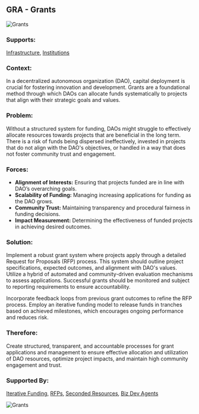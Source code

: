 ## GRA - Grants

![Grants](./output/illustrations/grants.png)

### Supports:

[Infrastructure](./infrastructure.html), [Institutions](./institutions.html)

### Context:

In a decentralized autonomous organization (DAO), capital deployment is crucial for fostering innovation and development. Grants are a foundational method through which DAOs can allocate funds systematically to projects that align with their strategic goals and values.

### Problem:

Without a structured system for funding, DAOs might struggle to effectively allocate resources towards projects that are beneficial in the long term. There is a risk of funds being dispersed ineffectively, invested in projects that do not align with the DAO's objectives, or handled in a way that does not foster community trust and engagement.

### Forces:

- **Alignment of Interests:** Ensuring that projects funded are in line with DAO’s overarching goals.
- **Scalability of Funding:** Managing increasing applications for funding as the DAO grows.
- **Community Trust:** Maintaining transparency and procedural fairness in funding decisions.
- **Impact Measurement:** Determining the effectiveness of funded projects in achieving desired outcomes.

### Solution:

Implement a robust grant system where projects apply through a detailed Request for Proposals (RFP) process. This system should outline project specifications, expected outcomes, and alignment with DAO's values. Utilize a hybrid of automated and community-driven evaluation mechanisms to assess applications. Successful grants should be monitored and subject to reporting requirements to ensure accountability. 

Incorporate feedback loops from previous grant outcomes to refine the RFP process. Employ an iterative funding model to release funds in tranches based on achieved milestones, which encourages ongoing performance and reduces risk.

### Therefore:

Create structured, transparent, and accountable processes for grant applications and management to ensure effective allocation and utilization of DAO resources, optimize project impacts, and maintain high community engagement and trust.

### Supported By:

[Iterative Funding](./iterative_funding.html), [RFPs](./rfps.html), [Seconded Resources](./seconded_resources.html), [Biz Dev Agents](./biz_dev_agents.html)

![Grants](./output/grants_specific_graph.png)
